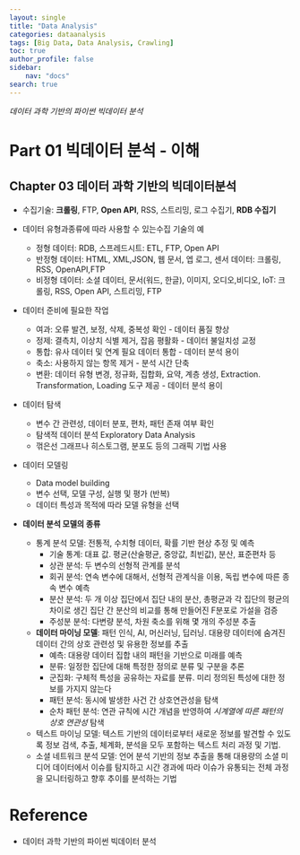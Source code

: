 ```yaml
---
layout: single
title: "Data Analysis"
categories: dataanalysis
tags: [Big Data, Data Analysis, Crawling]
toc: true
author_profile: false
sidebar:
    nav: "docs"
search: true
---
```


*데이터 과학 기반의 파이썬 빅데이터 분석*

# Part 01 빅데이터 분석 - 이해

## Chapter 03 데이터 과학 기반의 빅데이터분석

- 수집기술: **크롤링**, FTP, **Open API**, RSS, 스트리밍, 로그 수집기, **RDB 수집기**
- 데이터 유형과종류에 따라 사용할 수 있는수집 기술의 예
  - 정형 데이터: RDB, 스프레드시트: ETL, FTP, Open API
  - 반정형 데이터: HTML, XML,JSON, 웹 문서, 엡 로그, 센서 데이터: 크롤링, RSS, OpenAPI,FTP
  - 비정형 데이터: 소셜 데이터, 문서(워드, 한글), 이미지, 오디오,비디오, IoT: 크롤링, RSS, Open API, 스트리밍, FTP

- 데이터 준비에 필요한 작업
  - 여과: 오류 발견, 보정, 삭제, 중복성 확인 - 데이터 품질 향상
  - 정제: 결측치, 이상치 식별 제거, 잡음 평활화 - 데이터 불일치성 교정
  - 통합: 유사 데이터 및 연계 필요 데이터 통합 - 데이터 분석 용이
  - 축소: 사용하지 않는 항목 제거 - 분석 시간 단축
  - 변환: 데이터 유형 변경, 정규화, 집합화, 요약, 계층 생성, Extraction. Transformation, Loading 도구 제공 - 데이터 분석 용이

- 데이터 탐색
  - 변수 간 관련성, 데이터 분포, 편차, 패턴 존재 여부 확인
  - 탐색적 데이터 분석 Exploratory Data Analysis
  - 꺾은선 그래프나 히스토그램, 분포도 등의 그래픽 기법 사용

- 데이터 모델링
  - Data model building
  - 변수 선택, 모델 구성, 실행 및 평가 (반복)
  - 데이터 특성과 목적에 따라 모델 유형을 선택

- **데이터 분석 모델의 종류**
  - 통계 분석 모델: 전통적, 수치형 데이터, 확률 기반 현상 추정 및 예측
    - 기술 통계: 대표 값. 평균(산술평균, 중앙값, 최빈값), 분산, 표준편차 등
    - 상관 분석: 두 변수의 선형적 관계를 분석
    - 회귀 분석: 연속 변수에 대해서, 선형적 관계식을 이용, 독립 변수에 따른 종속 변수 예측
    - 분산 분석: 두 개 이상 집단에서 집단 내의 분산, 총평균과 각 집단의 평균의 차이로 생긴 집단 간 분산의 비교를 통해 만들어진 F분포로 가설을 검증
    - 주성분 분석: 다변량 분석, 차원 축소를 위해 몇 개의 주성분 추출
  - **데이터 마이닝 모델**: 패턴 인식, AI, 머신러닝, 딥러닝. 대용량 데이터에 숨겨진 데이터 간의 상호 관련성 및 유용한 정보를 추출
    - 예측: 대용량 데이터 집합 내의 패턴을 기반으로 미래를 예측
    - 분류: 일정한 집단에 대해 특정한 정의로 분류 및 구분을 추론
    - 군집화: 구체적 특성을 공유하는 자료를 분류. 미리 정의된 특성에 대한 정보를 가지지 않는다
    - 패턴 분석: 동시에 발생한 사건 간 상호연관성을 탐색
    - 순차 패턴 분석: 연관 규칙에 시간 개념을 반영하여 *시계열에 따른 패턴의 상호 연관성* 탐색
  - 텍스트 마이닝 모델: 텍스트 기반의 데이터로부터 새로운 정보를 발견할 수 있도록 정보 검색, 추출, 체계화, 분석을 모두 포함하는 텍스트 처리 과정 및 기법.
  - 소셜 네트워크 분석 모델: 언어 분석 기반의 정보 추출을 통해 대용량의 소셜 미디어 데이터에서 이슈를 탐지하고 시간 경과에 따라 이슈가 유통되는 전체 과정을 모니터링하고 향후 추이를 분석하는 기법

# Reference
- 데이터 과학 기반의 파이썬 빅데이터 분석